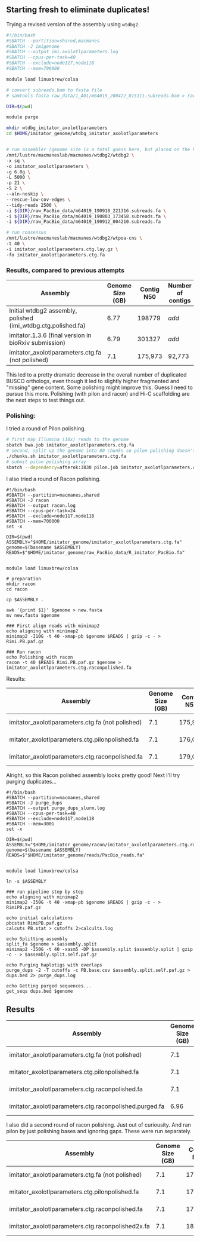 ## Starting fresh to eliminate duplicates!

Trying a revised version of the assembly using `wtdbg2`.

```bash
#!/bin/bash
#SBATCH --partition=shared,macmanes
#SBATCH -J imigenome
#SBATCH --output imi.axolotlparameters.log
#SBATCH --cpus-per-task=40
#SBATCH --exclude=node117,node118
#SBATCH --mem=700000

module load linuxbrew/colsa

# convert subreads.bam to fasta file
# samtools fasta raw_data/1_A01/m64019_200422_015111.subreads.bam > raw_data/S_parvus_smrtcell_1.fasta

DIR=$(pwd)

module purge

mkdir wtdbg_imitator_axolotlparameters
cd $HOME/imitator_genome/wtdbg_imitator_axolotlparameters


# run assembler (genome size is a total guess here, but placed on the high end)
/mnt/lustre/macmaneslab/macmanes/wtdbg2/wtdbg2 \
-x sq \
-o imitator_axolotlparameters \
-g 6.8g \
-L 5000 \
-p 21 \
-S 2 \
--aln-noskip \
--rescue-low-cov-edges \
--tidy-reads 2500 \
-i ${DIR}/raw_PacBio_data/m64019_190918_221316.subreads.fa \
-i ${DIR}/raw_PacBio_data/m64019_190803_173458.subreads.fa \
-i ${DIR}/raw_PacBio_data/m64019_190912_004210.subreads.fa

# run consensus
/mnt/lustre/macmaneslab/macmanes/wtdbg2/wtpoa-cns \
-t 40 \
-i imitator_axolotlparameters.ctg.lay.gz \
-fo imitator_axolotlparameters.ctg.fa
```

### Results, compared to previous attempts

Assembly | Genome Size (GB) | Contig N50 | Number of contigs | BUSCO 
--- | --- | --- | --- | ---
Initial wtdbg2 assembly, polished (imi_wtdbg.ctg.polished.fa) | 6.77 | 198779 | *add* | C:92.3%[S:75.4%,D:16.9%],F:4.6%,M:3.1%,n:3950
imitator.1.3.6 (final version in bioRxiv submission) | 6.79 | 301327 | *add* | C:92.7%[S:73.6%,D:19.1%],F:4.3%,M:3.0%,n:3950
imitator_axolotlparameters.ctg.fa (not polished) | 7.1 | 175,973 | 92,773 | C:90.6%[S:88.1%,D:2.5%],F:4.8%,M:4.6%,n:3950

This led to a pretty dramatic decrease in the overall number of duplicated BUSCO orthologs, even though it led to slightly higher fragmented and "missing" gene content. Some polishing might improve this. Guess I need to pursue this more. Polishing (with pilon and racon) and Hi-C scaffolding are the next steps to test things out.

### Polishing:

I tried a round of Pilon polishing.

```bash
# first map Illumina (10x) reads to the genome
sbatch bwa.job imitator_axolotlparameters.ctg.fa
# second, split up the genome into 80 chunks so pilon polishing doesn't take forever
./chunks.sh imitator_axolotlparameters.ctg.fa
# submit pilon polishing array
sbatch --dependency=afterok:3830 pilon.job imitator_axolotlparameters.ctg.fa imitator_axolotlparameters.ctg.pilonpolished.fa
```

I also tried a round of Racon polishing.

```
#!/bin/bash
#SBATCH --partition=macmanes,shared
#SBATCH -J racon
#SBATCH --output racon.log
#SBATCH --cpus-per-task=24
#SBATCH --exclude=node117,node118
#SBATCH --mem=700000
set -x

DIR=$(pwd)
ASSEMBLY="$HOME/imitator_genome/imitator_axolotlparameters.ctg.fa"
genome=$(basename $ASSEMBLY)
READS=$"$HOME/imitator_genome/raw_PacBio_data/R_imitator_PacBio.fa"


module load linuxbrew/colsa

# preparation
mkdir racon
cd racon

cp $ASSEMBLY .

awk '{print $1}' $genome > new.fasta
mv new.fasta $genome

### First align reads with minimap2
echo aligning with minimap2
minimap2 -I10G -t 40 -xmap-pb $genome $READS | gzip -c - > Rimi.PB.paf.gz

### Run racon
echo Polishing with racon
racon -t 40 $READS Rimi.PB.paf.gz $genome > imitator_axolotlparameters.ctg.raconpolished.fa
```


Results:

Assembly | Genome Size (GB) | Contig N50 | Number of contigs | BUSCO 
--- | --- | --- | --- | ---
imitator_axolotlparameters.ctg.fa (not polished) | 7.1 | 175,973 | 92,773 | C:90.6%[S:88.1%,D:2.5%],F:4.8%,M:4.6%,n:3950
mitator_axolotlparameters.ctg.pilonpolished.fa | 7.1 | 176,010 | 92,773 | C:92.4%[S:79.4%,D:13.0%],F:4.2%,M:3.4%,n:3950
imitator_axolotlparameters.ctg.raconpolished.fa | 7.1 | 179,075 | 85,427 | C:91.8%[S:83.8%,D:8.0%],F:4.5%,M:3.7%,n:3950

Alright, so this Racon polished assembly looks pretty good! Next I'll try purging duplicates...

```
#!/bin/bash
#SBATCH --partition=macmanes,shared
#SBATCH -J purge_dups
#SBATCH --output purge_dups_slurm.log
#SBATCH --cpus-per-task=40
#SBATCH --exclude=node117,node118
#SBATCH --mem=300G
set -x

DIR=$(pwd)
ASSEMBLY="$HOME/imitator_genome/racon/imitator_axolotlparameters.ctg.raconpolished.fa"
genome=$(basename $ASSEMBLY)
READS=$"$HOME/imitator_genome/reads/PacBio_reads.fa"


module load linuxbrew/colsa

ln -s $ASSEMBLY

### run pipeline step by step
echo aligning with minimap2
minimap2 -I50G -t 40 -xmap-pb $genome $READS | gzip -c - > RimiPB.paf.gz

echo initial calculations
pbcstat RimiPB.paf.gz
calcuts PB.stat > cutoffs 2>calcults.log

echo Splitting assembly
split_fa $genome > $assembly.split
minimap2 -I50G -t 40 -xasm5 -DP $assembly.split $assembly.split | gzip -c - > $assembly.split.self.paf.gz

echo Purging haplotigs with overlaps
purge_dups -2 -T cutoffs -c PB.base.cov $assembly.split.self.paf.gz > dups.bed 2> purge_dups.log

echo Getting purged sequences...
get_seqs dups.bed $genome
```

## Results

Assembly | Genome Size (GB) | Contig N50 | Number of contigs | BUSCO 
--- | --- | --- | --- | ---
imitator_axolotlparameters.ctg.fa (not polished) | 7.1 | 175,973 | 92,773 | C:90.6%[S:88.1%,D:2.5%],F:4.8%,M:4.6%,n:3950
mitator_axolotlparameters.ctg.pilonpolished.fa | 7.1 | 176,010 | 92,773 | C:92.4%[S:79.4%,D:13.0%],F:4.2%,M:3.4%,n:3950
imitator_axolotlparameters.ctg.raconpolished.fa | 7.1 | 179,075 | 85,427 | C:91.8%[S:83.8%,D:8.0%],F:4.5%,M:3.7%,n:3950
imitator_axolotlparameters.ctg.raconpolished.purged.fa | 6.96 | 185,798 | 76,258 | C:91.8%[S:83.9%,D:7.9%],F:4.5%,M:3.7%,n:3950


I also did a second round of racon polishing. Just out of curiousity. And ran pilon by just polishing bases and ignoring gaps. These were run separately.

Assembly | Genome Size (GB) | Contig N50 | Number of contigs | BUSCO 
--- | --- | --- | --- | ---
imitator_axolotlparameters.ctg.fa (not polished) | 7.1 | 175,973 | 92,773 | C:90.6%[S:88.1%,D:2.5%],F:4.8%,M:4.6%,n:3950
mitator_axolotlparameters.ctg.pilonpolished.fa | 7.1 | 176,010 | 92,773 | C:92.4%[S:79.4%,D:13.0%],F:4.2%,M:3.4%,n:3950
imitator_axolotlparameters.ctg.raconpolished.fa | 7.1 | 179,075 | 85,427 | C:91.8%[S:83.8%,D:8.0%],F:4.5%,M:3.7%,n:3950
imitator_axolotlparameters.ctg.raconpolished2x.fa | 7.1 | 180,375 | 83,067 | C:91.9%[S:81.8%,D:10.1%],F:4.6%,M:3.5%,n:3950
